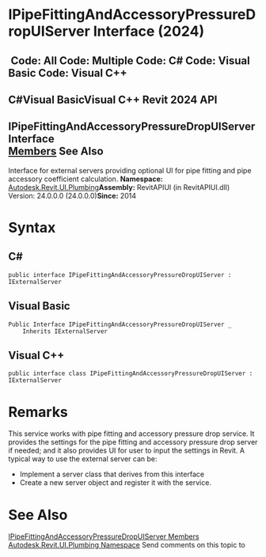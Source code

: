 # IPipeFittingAndAccessoryPressureDropUIServer Interface (2024)

﻿
 Code: All Code: Multiple Code: C# Code: Visual Basic Code: Visual C++   
---  
C#Visual BasicVisual C++
Revit 2024 API  
---  
IPipeFittingAndAccessoryPressureDropUIServer Interface  
[Members](380e3a9d-755f-725a-1079-326956fae8a3.md "IPipeFittingAndAccessoryPressureDropUIServer Members") See Also  
---  
Interface for external servers providing optional UI for pipe fitting and pipe accessory coefficient calculation. 
**Namespace:** [Autodesk.Revit.UI.Plumbing](a4cc3644-f568-6568-9c2f-dcdb6eafdf6b.md "Autodesk.Revit.UI.Plumbing Namespace")**Assembly:** RevitAPIUI (in RevitAPIUI.dll) Version: 24.0.0.0 (24.0.0.0)**Since:** 2014 
# Syntax
C#  
---  
```text
public interface IPipeFittingAndAccessoryPressureDropUIServer : IExternalServer
```
  
Visual Basic  
---  
```text
Public Interface IPipeFittingAndAccessoryPressureDropUIServer _
	Inherits IExternalServer
```
  
Visual C++  
---  
```text
public interface class IPipeFittingAndAccessoryPressureDropUIServer : IExternalServer
```
  
# Remarks
This service works with pipe fitting and accessory pressure drop service. It provides the settings for the pipe fitting and accessory pressure drop server if needed; and it also provides UI for user to input the settings in Revit. A typical way to use the external server can be: 
  * Implement a server class that derives from this interface 
  * Create a new server object and register it with the service.

# See Also
[IPipeFittingAndAccessoryPressureDropUIServer Members](380e3a9d-755f-725a-1079-326956fae8a3.md "IPipeFittingAndAccessoryPressureDropUIServer Members")
[Autodesk.Revit.UI.Plumbing Namespace](a4cc3644-f568-6568-9c2f-dcdb6eafdf6b.md "Autodesk.Revit.UI.Plumbing Namespace")
Send comments on this topic to 